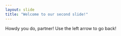 ```yaml
---
layout: slide
title: "Welcome to our second slide!"
---
```

Howdy you do, partner!
Use the left arrow to go back!
